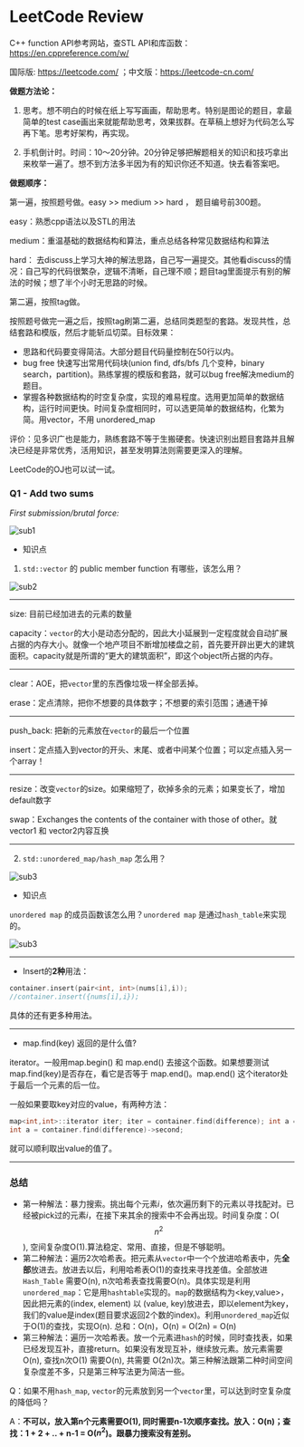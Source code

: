 # LeetCode Review

C++ function API参考网站，查STL API和库函数： https://en.cppreference.com/w/

国际版: https://leetcode.com/ ；中文版：https://leetcode-cn.com/



**做题方法论：**

1. 思考。想不明白的时候在纸上写写画画，帮助思考。特别是图论的题目，拿最简单的test case画出来就能帮助思考，效果拔群。在草稿上想好为代码怎么写再下笔。思考好架构，再实现。

2. 手机倒计时。时间：10～20分钟。20分钟足够把解题相关的知识和技巧拿出来枚举一遍了。想不到方法多半因为有的知识你还不知道。快去看答案吧。



**做题顺序：**

第一遍，按照题号做。easy >> medium >> hard ， 题目编号前300题。

easy：熟悉cpp语法以及STL的用法

medium：重温基础的数据结构和算法，重点总结各种常见数据结构和算法

hard： 去discuss上学习大神的解法思路，自己写一遍提交。其他看discuss的情况：自己写的代码很繁杂，逻辑不清晰，自己理不顺；题目tag里面提示有别的解法的时候；想了半个小时无思路的时候。



第二遍，按照tag做。

按照题号做完一遍之后，按照tag刷第二遍，总结同类题型的套路。发现共性，总结套路和模版，然后才能斩瓜切菜。目标效果：

- 思路和代码要变得简洁。大部分题目代码量控制在50行以内。
- bug free 快速写出常用代码块(union find, dfs/bfs 几个变种，binary search，partition)。熟练掌握的模版和套路，就可以bug free解决medium的题目。
- 掌握各种数据结构的时空复杂度，实现的难易程度。选用更加简单的数据结构，运行时间更快。时间复杂度相同时，可以选更简单的数据结构，化繁为简。用vector，不用 unordered_map



评价：见多识广也是能力，熟练套路不等于生搬硬套。快速识别出题目套路并且解决已经是非常优秀，活用知识，甚至发明算法则需要更深入的理解。

LeetCode的OJ也可以试一试。



### Q1 - Add two sums

*First submission/brutal force:*

![sub1](/Users/zhangweilin/Desktop/CS知识总结/LeetCode/photos/Q1_1.png)

- 知识点

1. `std::vector` 的 public member function 有哪些，该怎么用？

![sub2](/Users/zhangweilin/Desktop/CS知识总结/LeetCode/photos/Q1_2.png)

***

size: 目前已经加进去的元素的数量

capacity：`vector`的大小是动态分配的，因此大小延展到一定程度就会自动扩展占据的内存大小。就像一个地产项目不断增加楼盘之前，首先要开辟出更大的建筑面积。capacity就是所谓的“更大的建筑面积”，即这个object所占据的内存。

***

clear：AOE，把`vector`里的东西像垃圾一样全部丢掉。

erase：定点清除，把你不想要的具体数字；不想要的索引范围；通通干掉

***

push_back: 把新的元素放在`vector`的最后一个位置

insert：定点插入到vector的开头、末尾、或者中间某个位置；可以定点插入另一个array！

***

resize：改变`vector`的size。如果缩短了，砍掉多余的元素；如果变长了，增加default数字

swap：Exchanges the contents of the container with those of other。就vector1 和 vector2内容互换

***



2. `std::unordered_map/hash_map` 怎么用？

![sub3](/Users/zhangweilin/Desktop/CS知识总结/LeetCode/photos/Q1_3.png)

- 知识点

`unordered map` 的成员函数该怎么用？`unordered map` 是通过`hash_table`来实现的。

![sub3](/Users/zhangweilin/Desktop/CS知识总结/LeetCode/photos/Q1_4.png)

***

- Insert的**2种**用法：

```c++
container.insert(pair<int, int>(nums[i],i));
//container.insert({nums[i],i});  
```

具体的还有更多种用法。

***

- map.find(key) 返回的是什么值?

iterator。一般用map.begin() 和 map.end() 去接这个函数。如果想要测试map.find(key)是否存在，看它是否等于 map.end()。map.end() 这个iterator处于最后一个元素的后一位。

一般如果要取key对应的value，有两种方法：

```C++
map<int,int>::iterator iter; iter = container.find(difference); int a = iter->second;
int a = container.find(difference)->second;
```

就可以顺利取出value的值了。

***



### 总结

- 第一种解法：暴力搜索。挑出每个元素*i*，依次遍历剩下的元素以寻找配对。已经被pick过的元素*i*，在接下来其余的搜索中不会再出现。时间复杂度：O($$n^2 $$), 空间复杂度O(1).算法稳定、常用、直接，但是不够聪明。
- 第二种解法：遍历2次哈希表。把元素从`vector`中一个个放进哈希表中，先**全部**放进去。放进去以后，利用哈希表O(1)的查找来寻找差值。全部放进`Hash_Table` 需要O(n), n次哈希表查找需要O(n)。具体实现是利用`unordered_map`：它是用`hashtable`实现的。`map`的数据结构为<key,value>，因此把元素的(index,
  element) 以 (value, key)放进去，即以element为key，我们的value是index(题目要求返回2个数的index)。利用`unordered_map`近似于O(1)的查找，实现O(n). 总和：O(n)，O(n) = O(2n) = O(n)
- 第三种解法：遍历一次哈希表。放一个元素进`hash`的时候，同时查找表，如果已经发现互补，直接return。如果没有发现互补，继续放元素。放元素需要O(n), 查找n次O(1) 需要O(n), 共需要 O(2n)次。第三种解法跟第二种时间空间复杂度差不多，只是第三种写法更为简洁一些。

Q：如果不用`hash_map`, `vector`的元素放到另一个`vector`里，可以达到时空复杂度的降低吗？

A：**不可以，放入第n个元素需要O(1), 同时需要n-1次顺序查找。放入：O(n)；查找：1 + 2 + .. + n-1 = O($n^{2}$)。跟暴力搜索没有差别。**

